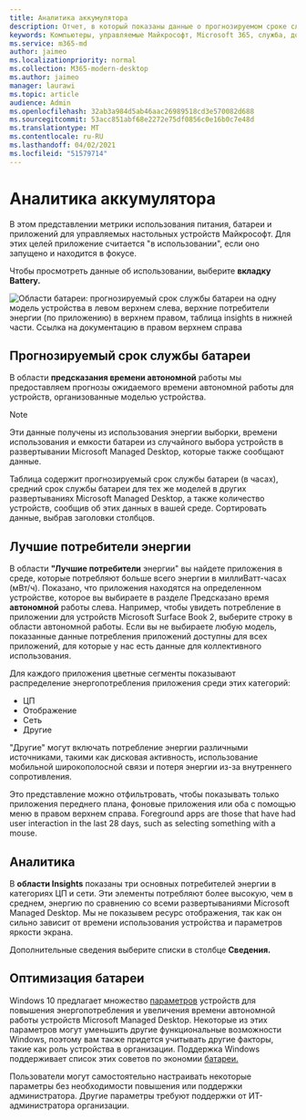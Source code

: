 ```yaml
---
title: Аналитика аккумулятора
description: Отчет, в который показаны данные о прогнозируемом сроке службы батареи и главных потребителей электроэнергии
keywords: Компьютеры, управляемые Майкрософт, Microsoft 365, служба, документация
ms.service: m365-md
author: jaimeo
ms.localizationpriority: normal
ms.collection: M365-modern-desktop
ms.author: jaimeo
manager: laurawi
ms.topic: article
audience: Admin
ms.openlocfilehash: 32ab3a984d5ab46aac26989518cd3e570082d688
ms.sourcegitcommit: 53acc851abf68e2272e75df0856c0e16b0c7e48d
ms.translationtype: MT
ms.contentlocale: ru-RU
ms.lasthandoff: 04/02/2021
ms.locfileid: "51579714"
---
```

# <a name="battery-insights"></a>Аналитика аккумулятора
В этом представлении метрики использования питания, батареи и приложений для управляемых настольных устройств Майкрософт. Для этих целей приложение считается "в использовании", если оно запущено и находится в фокусе.

Чтобы просмотреть данные об использовании, выберите **вкладку Battery.**

![Области батареи: прогнозируемый срок службы батареи на одну модель устройства в левом верхнем слева, верхние потребители энергии (по приложению) в верхнем правом, таблица insights в нижней части. Ссылка на документацию в правом верхнем справа](../../media/insights_battery.png)

## <a name="predicted-battery-life"></a>Прогнозируемый срок службы батареи

В области **предсказания времени автономной** работы мы предоставляем прогнозы ожидаемого времени автономной работы для устройств, организованные моделью устройства.

> [!NOTE]
> Эти данные получены из использования энергии выборки, времени использования <em></em> и емкости батареи из случайного выбора устройств в развертывании Microsoft Managed Desktop, которые также сообщают данные.

Таблица содержит прогнозируемый срок службы батареи (в часах), средний срок службы батареи для тех же моделей в других развертываниях Microsoft Managed Desktop, а также количество устройств, сообщив об этих данных в вашей среде. Сортировать данные, выбрав заголовки столбцов.



## <a name="top-energy-consumers"></a>Лучшие потребители энергии

В области **"Лучшие потребители** энергии" вы найдете приложения в среде, которые потребляют больше всего энергии в миллиВатт-часах (мВт/ч). Показано, что приложения находятся на определенном устройстве, которое вы выбираете в разделе Предсказано время **автономной** работы слева. Например, чтобы увидеть потребление в приложении для устройств Microsoft Surface Book 2, выберите строку в области автономной работы. Если вы не выбираете любую модель, показанные данные потребления приложений доступны для всех приложений, для которые у нас есть данные для коллективного использования.

 Для каждого приложения цветные сегменты показывают распределение энергопотребления приложения среди этих категорий:

- ЦП
- Отображение
- Сеть
- Другие

"Другие" могут включать потребление энергии различными источниками, такими как дисковая активность, использование мобильной широкополосной связи и потеря энергии из-за внутреннего сопротивления. 

Это представление можно отфильтровать, чтобы показывать только приложения переднего плана, фоновые приложения или оба с помощью меню в правом верхнем справа. Foreground apps are those that have had user interaction in the last 28 days, such as selecting something with a mouse.

## <a name="insights"></a>Аналитика

В **области Insights** показаны три основных потребителей энергии в категориях ЦП и сети. Эти элементы потребляют более высокую, чем в среднем, энергию по сравнению со всеми развертываниями Microsoft Managed Desktop. Мы не показывем ресурс отображения, так как он сильно зависит от времени использования устройства и параметров яркости экрана. 

Дополнительные сведения выберите списки в столбце **Сведения.**

## <a name="battery-optimization"></a>Оптимизация батареи

Windows 10 предлагает множество [параметров](https://support.microsoft.com/help/20443/windows-10-battery-saving-tips) устройств для повышения энергопотребления и увеличения времени автономной работы устройств Microsoft Managed Desktop. Некоторые из этих параметров могут уменьшить другие функциональные возможности Windows, поэтому вам также придется учитывать другие факторы, такие как роль устройства в организации. Поддержка Windows поддерживает список этих советов по экономии [батареи.](https://support.microsoft.com/help/20443/windows-10-battery-saving-tips)

Пользователи могут самостоятельно настраивать некоторые параметры без необходимости повышения или поддержки администратора. Другие параметры требуют поддержки от ИТ-администратора организации.
